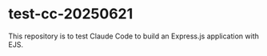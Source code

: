 # test-cc-20250621

This repository is to test Claude Code to build an Express.js
application with EJS.

